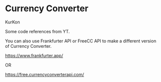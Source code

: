 # Currency Converter
 KurKon
 
 Some code references from YT.

You can also use Frankfurter API or FreeCC API to make a different version of Currency Converter.

https://www.frankfurter.app/

OR

https://free.currencyconverterapi.com/

